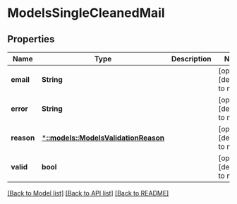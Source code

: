 # ModelsSingleCleanedMail

## Properties
Name | Type | Description | Notes
------------ | ------------- | ------------- | -------------
**email** | **String** |  | [optional] [default to null]
**error** | **String** |  | [optional] [default to null]
**reason** | [***::models::ModelsValidationReason**](models.ValidationReason.md) |  | [optional] [default to null]
**valid** | **bool** |  | [optional] [default to null]

[[Back to Model list]](../README.md#documentation-for-models) [[Back to API list]](../README.md#documentation-for-api-endpoints) [[Back to README]](../README.md)


